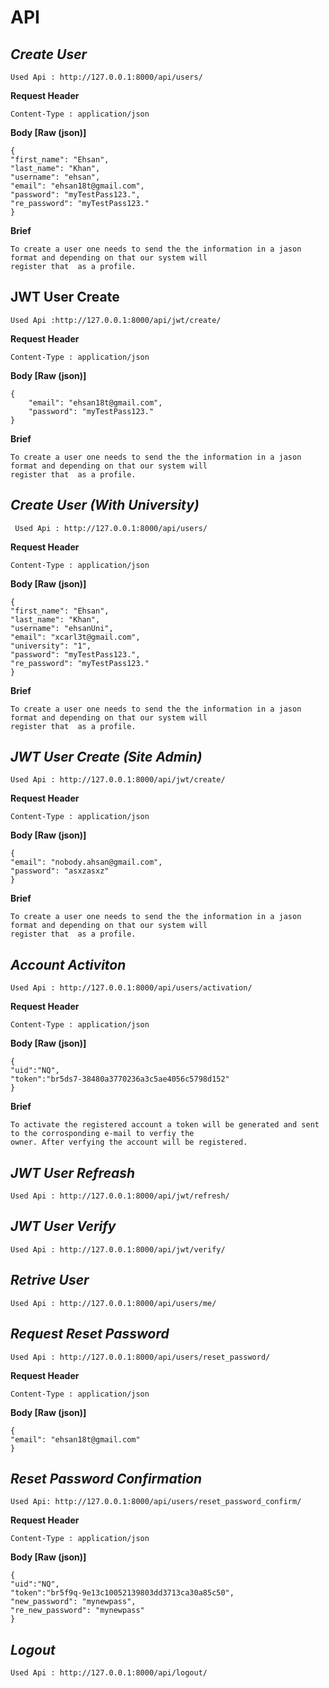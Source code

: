 # API

<!-- For full documentation visit [mkdocs.org](https://www.mkdocs.org). -->


## ***Create User***

    Used Api : http://127.0.0.1:8000/api/users/
    
**Request Header**

    Content-Type : application/json

 **Body [Raw (json)]**

    

    {
    "first_name": "Ehsan",
    "last_name": "Khan",
    "username": "ehsan",
    "email": "ehsan18t@gmail.com",
    "password": "myTestPass123.",
    "re_password": "myTestPass123."
    }


**Brief**


    To create a user one needs to send the the information in a jason format and depending on that our system will 
    register that  as a profile.


## **JWT User Create**

    Used Api :http://127.0.0.1:8000/api/jwt/create/
   

**Request Header**

    Content-Type : application/json

**Body [Raw (json)]**

    {
        "email": "ehsan18t@gmail.com",
        "password": "myTestPass123."
    }

**Brief**


    To create a user one needs to send the the information in a jason format and depending on that our system will 
    register that  as a profile.

## ***Create User (With University)***    

     Used Api : http://127.0.0.1:8000/api/users/

**Request Header**

    Content-Type : application/json

**Body [Raw (json)]**

    {
    "first_name": "Ehsan",
    "last_name": "Khan",
    "username": "ehsanUni",
    "email": "xcarl3t@gmail.com",
    "university": "1",
    "password": "myTestPass123.",
    "re_password": "myTestPass123."
    }  

**Brief**


    To create a user one needs to send the the information in a jason format and depending on that our system will 
    register that  as a profile.     


## ***JWT User Create (Site Admin)***

    Used Api : http://127.0.0.1:8000/api/jwt/create/

**Request Header**

    Content-Type : application/json    

**Body [Raw (json)]**

    {
    "email": "nobody.ahsan@gmail.com",
    "password": "asxzasxz"
    }

**Brief**

    To create a user one needs to send the the information in a jason format and depending on that our system will 
    register that  as a profile.    

## ***Account Activiton***

    Used Api : http://127.0.0.1:8000/api/users/activation/

**Request Header**

    Content-Type : application/json       

**Body [Raw (json)]**   

    {
    "uid":"NQ",
    "token":"br5ds7-38480a3770236a3c5ae4056c5798d152"
    }

**Brief**

    To activate the registered account a token will be generated and sent to the corrosponding e-mail to verfiy the
    owner. After verfying the account will be registered.

## ***JWT User Refreash***

    Used Api : http://127.0.0.1:8000/api/jwt/refresh/

## ***JWT User Verify***    

    Used Api : http://127.0.0.1:8000/api/jwt/verify/

## ***Retrive User***     

    Used Api : http://127.0.0.1:8000/api/users/me/

## ***Request Reset Password***     

    Used Api : http://127.0.0.1:8000/api/users/reset_password/

**Request Header**

    Content-Type : application/json   

**Body [Raw (json)]**   

    {
    "email": "ehsan18t@gmail.com"
    }

## ***Reset Password Confirmation***  

    Used Api: http://127.0.0.1:8000/api/users/reset_password_confirm/

**Request Header**

    Content-Type : application/json   

**Body [Raw (json)]**   

    {
    "uid":"NQ",
    "token":"br5f9q-9e13c10052139803dd3713ca30a85c50",
    "new_password": "mynewpass",
    "re_new_password": "mynewpass"
    }


## ***Logout***  

    Used Api : http://127.0.0.1:8000/api/logout/